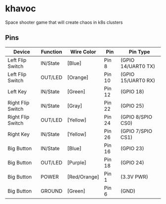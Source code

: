 # khavoc
Space shooter game that will create chaos in k8s clusters

## Pins
| Device | Function | Wire Color | Pin | Pin Type |
| ------------- | ------------- | ------------- | ------------- | ------------- |
| Left Flip Switch | IN/State | [Blue] | Pin 8 | (GPIO 14/UART0 TX) |
| Left Flip Switch | OUT/LED | [Orange] | Pin 10 | (GPIO 15/UART0 RX) |
| Left Key | IN/State | [Green]  | Pin 12 | (GPIO 18) |
| Right Flip Switch | IN/State | [Gray] | Pin 22 | (GPIO 25) |
| Right Flip Switch | OUT/LED | [Yellow] | Pin 24 | (GPIO 8/SPIO CS0) |
| Right Key | IN/State | [Yellow] | Pin 26 | (GPIO 7/SPIO CS1) |
| Big Button | IN/State | [Blue] |  Pin 16 | (GPIO 23) |
| Big Button | OUT/LED | [Purple] | Pin 18 | (GPIO 24) |
| Big Button | POWER | [Red/Orange] | Pin 1 | (3.3V PWR) |
| Big Button | GROUND | [Green] | Pin 6 | (GND) |
